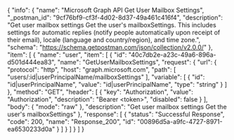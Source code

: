 {
  "info": {
    "name": "Microsoft Graph API Get User Mailbox Settings",
    "_postman_id": "9cf76bf9-cf3f-4d02-8d37-49a461c416f4",
    "description": "Get user mailbox settings Get the user's mailboxSettings. This includes settings for automatic replies (notify people automatically upon receipt of their email), locale (language and country/region), and time zone.",
    "schema": "https://schema.getpostman.com/json/collection/v2.0.0/"
  },
  "item": [
    {
      "name": "user",
      "item": [
        {
          "id": "40c7db2e-a23c-49a6-896a-d501d444ea83",
          "name": "GetUserMailboxSettings",
          "request": {
            "url": {
              "protocol": "http",
              "host": "graph.microsoft.com",
              "path": [
                "users/:id|userPrincipalName/mailboxSettings"
              ],
              "variable": [
                {
                  "id": "id|userPrincipalName",
                  "value": "id|userPrincipalName",
                  "type": "string"
                }
              ]
            },
            "method": "GET",
            "header": [
              {
                "key": "Authorization",
                "value": "Authorization",
                "description": "Bearer &lt;token&gt;",
                "disabled": false
              }
            ],
            "body": {
              "mode": "raw"
            },
            "description": "Get user mailbox settings Get the user's mailboxSettings"
          },
          "response": [
            {
              "status": "Successful Response",
              "code": 200,
              "name": "Response_200",
              "id": "00896d5a-a9fc-4727-8971-ea6530233d0a"
            }
          ]
        }
      ]
    }
  ]
}